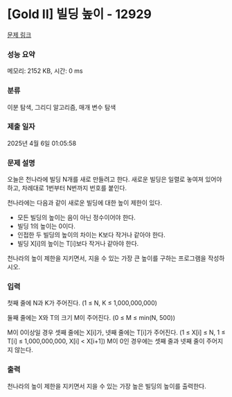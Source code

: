 # [Gold II] 빌딩 높이 - 12929 

[문제 링크](https://www.acmicpc.net/problem/12929) 

### 성능 요약

메모리: 2152 KB, 시간: 0 ms

### 분류

이분 탐색, 그리디 알고리즘, 매개 변수 탐색

### 제출 일자

2025년 4월 6일 01:05:58

### 문제 설명

<p>오늘은 천나라에 빌딩 N개를 새로 만들려고 한다. 새로운 빌딩은 일렬로 놓여져 있어야 하고, 차례대로 1번부터 N번까지 번호를 붙인다.</p>

<p>천나라에는 다음과 같이 새로운 빌딩에 대한 높이 제한이 있다.</p>

<ul>
	<li>모든 빌딩의 높이는 음이 아닌 정수이어야 한다.</li>
	<li>빌딩 1의 높이는 0이다.</li>
	<li>인접한 두 빌딩의 높이의 차이는 K보다 작거나 같아야 한다.</li>
	<li>빌딩 X[i]의 높이는 T[i]보다 작거나 같아야 한다.</li>
</ul>

<p>천나라의 높이 제한을 지키면서, 지을 수 있는 가장 큰 높이를 구하는 프로그램을 작성하시오.</p>

### 입력 

 <p>첫째 줄에 N과 K가 주어진다. (1 ≤ N, K ≤ 1,000,000,000)</p>

<p>둘째 줄에는 X와 T의 크기 M이 주어진다. (0 ≤ M ≤ min(N, 500))</p>

<p>M이 0이상일 경우 셋째 줄에는 X[i]가, 넷째 줄에는 T[i]가 주어진다. (1 ≤ X[i] ≤ N, 1 ≤ T[i] ≤ 1,000,000,000, X[i] < X[i+1]) M이 0인 경우에는 셋째 줄과 넷째 줄이 주어지지 않는다.</p>

### 출력 

 <p>천나라의 높이 제한을 지키면서 지을 수 있는 가장 높은 빌딩의 높이를 출력한다. </p>

<p> </p>

